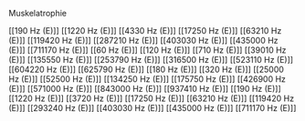 Muskelatrophie

[[190 Hz (E)]]
[[1220 Hz (E)]]
[[4330 Hz (E)]]
[[17250 Hz (E)]]
[[63210 Hz (E)]]
[[119420 Hz (E)]]
[[287210 Hz (E)]]
[[403030 Hz (E)]]
[[435000 Hz (E)]]
[[711170 Hz (E)]]
[[60 Hz (E)]]
[[120 Hz (E)]]
[[710 Hz (E)]]
[[39010 Hz (E)]]
[[135550 Hz (E)]]
[[253790 Hz (E)]]
[[316500 Hz (E)]]
[[523110 Hz (E)]]
[[604220 Hz (E)]]
[[625790 Hz (E)]]
[[180 Hz (E)]]
[[320 Hz (E)]]
[[25000 Hz (E)]]
[[52500 Hz (E)]]
[[134250 Hz (E)]]
[[175750 Hz (E)]]
[[426900 Hz (E)]]
[[571000 Hz (E)]]
[[843000 Hz (E)]]
[[937410 Hz (E)]]
[[190 Hz (E)]]
[[1220 Hz (E)]]
[[3720 Hz (E)]]
[[17250 Hz (E)]]
[[63210 Hz (E)]]
[[119420 Hz (E)]]
[[293240 Hz (E)]]
[[403030 Hz (E)]]
[[435000 Hz (E)]]
[[711170 Hz (E)]]